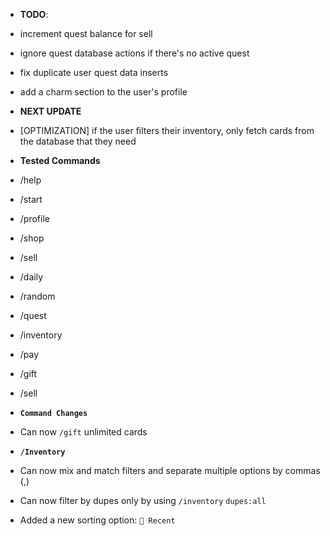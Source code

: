 - **TODO**:
 - increment quest balance for sell
 - ignore quest database actions if there's no active quest
 - fix duplicate user quest data inserts
 - add a charm section to the user's profile

- **NEXT UPDATE**
 - [OPTIMIZATION] if the user filters their inventory, only fetch cards from the database that they need

- **Tested Commands**
 - /help
 - /start
 - /profile
 - /shop
 - /sell
 - /daily
 - /random
 - /quest
 - /inventory
 - /pay
 - /gift
 - /sell

<!-- Changelog -->
- **`Command Changes`**
 - Can now `/gift` unlimited cards

- **`/Inventory`**
 - Can now mix and match filters and separate multiple options by commas (,)
 - Can now filter by dupes only by using `/inventory` `dupes:all`
 - Added a new sorting option: `📅 Recent`